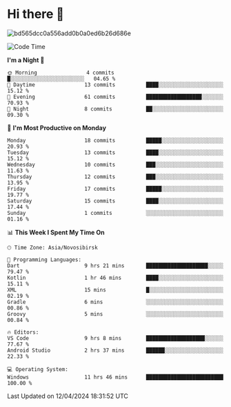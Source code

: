 # Hi there 👋


![bd565dcc0a556add0b0a0ed6b26d686e](https://github.com/Netall0/Netall0/assets/113532176/3b1d4b44-6a21-4538-a6ec-2ba2a7c53f63)



<!--START_SECTION:waka-->
![Code Time](http://img.shields.io/badge/Code%20Time-212%20hrs%2016%20mins-blue)

**I'm a Night 🦉** 

```text
🌞 Morning                4 commits           █░░░░░░░░░░░░░░░░░░░░░░░░   04.65 % 
🌆 Daytime                13 commits          ████░░░░░░░░░░░░░░░░░░░░░   15.12 % 
🌃 Evening                61 commits          ██████████████████░░░░░░░   70.93 % 
🌙 Night                  8 commits           ██░░░░░░░░░░░░░░░░░░░░░░░   09.30 % 
```
📅 **I'm Most Productive on Monday** 

```text
Monday                   18 commits          █████░░░░░░░░░░░░░░░░░░░░   20.93 % 
Tuesday                  13 commits          ████░░░░░░░░░░░░░░░░░░░░░   15.12 % 
Wednesday                10 commits          ███░░░░░░░░░░░░░░░░░░░░░░   11.63 % 
Thursday                 12 commits          ███░░░░░░░░░░░░░░░░░░░░░░   13.95 % 
Friday                   17 commits          █████░░░░░░░░░░░░░░░░░░░░   19.77 % 
Saturday                 15 commits          ████░░░░░░░░░░░░░░░░░░░░░   17.44 % 
Sunday                   1 commits           ░░░░░░░░░░░░░░░░░░░░░░░░░   01.16 % 
```


📊 **This Week I Spent My Time On** 

```text
🕑︎ Time Zone: Asia/Novosibirsk

💬 Programming Languages: 
Dart                     9 hrs 21 mins       ████████████████████░░░░░   79.47 % 
Kotlin                   1 hr 46 mins        ████░░░░░░░░░░░░░░░░░░░░░   15.11 % 
XML                      15 mins             █░░░░░░░░░░░░░░░░░░░░░░░░   02.19 % 
Gradle                   6 mins              ░░░░░░░░░░░░░░░░░░░░░░░░░   00.86 % 
Groovy                   5 mins              ░░░░░░░░░░░░░░░░░░░░░░░░░   00.84 % 

🔥 Editors: 
VS Code                  9 hrs 8 mins        ███████████████████░░░░░░   77.67 % 
Android Studio           2 hrs 37 mins       ██████░░░░░░░░░░░░░░░░░░░   22.33 % 

💻 Operating System: 
Windows                  11 hrs 46 mins      █████████████████████████   100.00 % 
```


 Last Updated on 12/04/2024 18:31:52 UTC
<!--END_SECTION:waka-->



